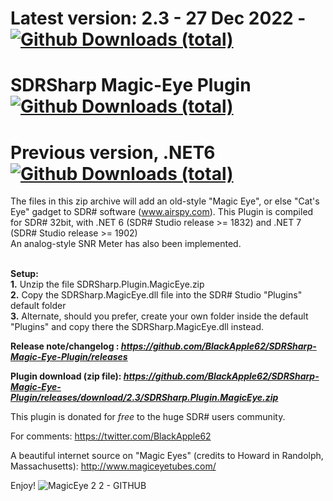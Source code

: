 # Latest version: 2.3 - 27 Dec 2022 - [![Github Downloads (total)](https://img.shields.io/github/downloads/BlackApple62/SDRSharp-Magic-Eye-Plugin/2.3/total.svg)]()
  
# SDRSharp Magic-Eye Plugin [![Github Downloads (total)](https://img.shields.io/github/downloads/BlackApple62/SDRSharp-Magic-Eye-Plugin/total.svg)]()
# Previous version, .NET6 [![Github Downloads (total)](https://img.shields.io/github/downloads/BlackApple62/SDRSharp-Magic-Eye-Plugin/2.2/total.svg)]()

The files in this zip archive will add an old-style "Magic Eye", or else "Cat's Eye" gadget to SDR# software (www.airspy.com).
This Plugin is compiled for SDR# 32bit, with .NET 6 (SDR# Studio release >= 1832) and .NET 7 (SDR# Studio release >= 1902)
<br>An analog-style SNR Meter has also been implemented.<br><br>

**Setup:**
<br>**1.** Unzip the file SDRSharp.Plugin.MagicEye.zip
<br>**2.** Copy the SDRSharp.MagicEye.dll file into the SDR# Studio "Plugins" default folder
<br>**3.** Alternate, should you prefer, create your own folder inside the default "Plugins" and copy there the SDRSharp.MagicEye.dll instead.

**Release note/changelog : _https://github.com/BlackApple62/SDRSharp-Magic-Eye-Plugin/releases_**

**Plugin download (zip file): _https://github.com/BlackApple62/SDRSharp-Magic-Eye-Plugin/releases/download/2.3/SDRSharp.Plugin.MagicEye.zip_**

This plugin is donated for *free* to the huge SDR# users community.<br>

For comments: https://twitter.com/BlackApple62

A beautiful internet source on "Magic Eyes" (credits to Howard in Randolph, Massachusetts): http://www.magiceyetubes.com/

Enjoy!
![MagicEye 2 2 - GITHUB](https://user-images.githubusercontent.com/47506878/195413507-faa9ff9d-91e0-4f6f-b38b-211382417aa7.png)

